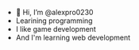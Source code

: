 - 👋 Hi, I’m @alexpro0230
- Learining programming
- I like game development
- And I'm learning web development

<!---
alexpro0230/alexpro0230 is a ✨ special ✨ repository because its `README.md` (this file) appears on your GitHub profile.
You can click the Preview link to take a look at your changes.
--->

